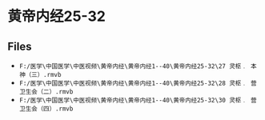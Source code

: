 # 黄帝内经25-32

## Files

- `F:/医学\中国医学\中医视频\黄帝内经\黄帝内经1--40\黄帝内经25-32\27 灵枢﹒ 本神（三）.rmvb`
- `F:/医学\中国医学\中医视频\黄帝内经\黄帝内经1--40\黄帝内经25-32\28 灵枢﹒ 营卫生会（二）.rmvb`
- `F:/医学\中国医学\中医视频\黄帝内经\黄帝内经1--40\黄帝内经25-32\30 灵枢﹒ 营卫生会（四）.rmvb`
